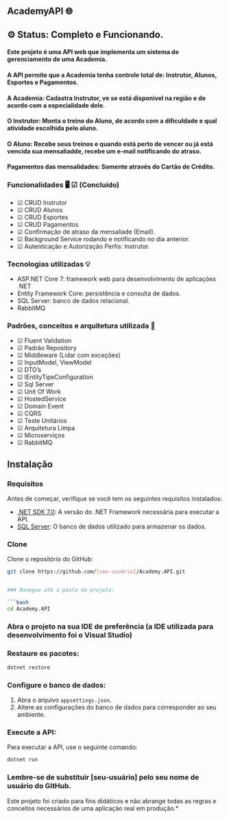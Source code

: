 ## AcademyAPI 🌐 ##

## ⚙️ Status: Completo e Funcionando. ##

#### Este projeto é uma API web que implementa um sistema de gerenciamento de uma Academia. 
#### A API permite que a Academia tenha controle total de: Instrutor, Alunos, Esportes e Pagamentos. 
#### A Academia: Cadastra Instrutor, ve se está disponivel na região e de acordo com a especialidade dele. 
#### O Instrutor: Monta o treino do Aluno, de acordo com a dificuldade e qual atividade escolhida pelo aluno. 
#### O Aluno: Recebe seus treinos e quando está perto de vencer ou já está vencida sua mensaliadde, recebe um e-mail notificando do atraso. 
#### Pagamentos das mensalidades: Somente através do Cartão de Crédito. 

### Funcionalidades 🖥️ ☑ (Concluído) 

- ☑ CRUD Instrutor 
- ☑ CRUD Alunos 
- ☑ CRUD Esportes 
- ☑ CRUD Pagamentos 
- ☑ Confirmação de atraso da mensaliade (Email). 
- ☑ Background Service rodando e notificando no dia anterior. 
- ☑ Autenticação e Autorização Perfis: Instrutor. 

### Tecnologias utilizadas 💡 

- ASP.NET Core 7: framework web para desenvolvimento de aplicações .NET 
- Entity Framework Core: persistência e consulta de dados. 
- SQL Server: banco de dados relacional. 
- RabbitMQ 

### Padrões, conceitos e arquitetura utilizada 📂 

- ☑ Fluent Validation 
- ☑ Padrão Repository 
- ☑ Middleware (Lidar com exceções) 
- ☑ InputModel, ViewModel 
- ☑ DTO’s 
- ☑ IEntityTipeConfiguration 
- ☑ Sql Server 
- ☑ Unit Of Work 
- ☑ HostedService 
- ☑ Domain Event 
- ☑ CQRS 
- ☑ Teste Unitários 
- ☑ Arquitetura Limpa 
- ☑ Microserviços 
- ☑ RabbitMQ 

## Instalação 

### Requisitos 

Antes de começar, verifique se você tem os seguintes requisitos instalados: 

- [.NET SDK 7.0](https://dotnet.microsoft.com/download/dotnet/8.0): A versão do .NET Framework necessária para executar a API. 
- [SQL Server](https://www.microsoft.com/en-us/sql-server): O banco de dados utilizado para armazenar os dados. 

### Clone 

Clone o repositório do GitHub: 

```bash 
git clone https://github.com/[seu-usuário]/Academy.API.git 


### Navegue até a pasta do projeto:

```bash
cd Academy.API
```

### Abra o projeto na sua IDE de preferência (a IDE utilizada para desenvolvimento foi o Visual Studio)

### Restaure os pacotes:

```bash
dotnet restore
````

### Configure o banco de dados:

1. Abra o arquivo `appsettings.json`.
2. Altere as configurações do banco de dados para corresponder ao seu ambiente.

### Execute a API:

Para executar a API, use o seguinte comando:

```bash
dotnet run
```

### Lembre-se de substituir [seu-usuário] pelo seu nome de usuário do GitHub.

Este projeto foi criado para fins didáticos e não abrange todas as regras e conceitos necessários de uma aplicação real em produção.*
 
